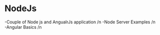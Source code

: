 # NodeJs

 -Couple of Node js and AngualrJs application /n 
 -Node Server Examples /n
 -Angular Basics /n
